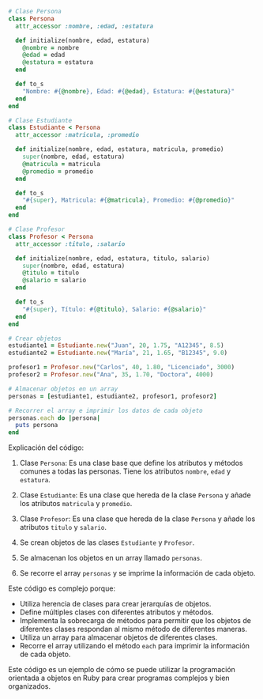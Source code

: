 ```ruby
# Clase Persona
class Persona
  attr_accessor :nombre, :edad, :estatura

  def initialize(nombre, edad, estatura)
    @nombre = nombre
    @edad = edad
    @estatura = estatura
  end

  def to_s
    "Nombre: #{@nombre}, Edad: #{@edad}, Estatura: #{@estatura}"
  end
end

# Clase Estudiante
class Estudiante < Persona
  attr_accessor :matricula, :promedio

  def initialize(nombre, edad, estatura, matricula, promedio)
    super(nombre, edad, estatura)
    @matricula = matricula
    @promedio = promedio
  end

  def to_s
    "#{super}, Matricula: #{@matricula}, Promedio: #{@promedio}"
  end
end

# Clase Profesor
class Profesor < Persona
  attr_accessor :titulo, :salario

  def initialize(nombre, edad, estatura, titulo, salario)
    super(nombre, edad, estatura)
    @titulo = titulo
    @salario = salario
  end

  def to_s
    "#{super}, Título: #{@titulo}, Salario: #{@salario}"
  end
end

# Crear objetos
estudiante1 = Estudiante.new("Juan", 20, 1.75, "A12345", 8.5)
estudiante2 = Estudiante.new("María", 21, 1.65, "B12345", 9.0)

profesor1 = Profesor.new("Carlos", 40, 1.80, "Licenciado", 3000)
profesor2 = Profesor.new("Ana", 35, 1.70, "Doctora", 4000)

# Almacenar objetos en un array
personas = [estudiante1, estudiante2, profesor1, profesor2]

# Recorrer el array e imprimir los datos de cada objeto
personas.each do |persona|
  puts persona
end
```

Explicación del código:

1. Clase `Persona`: Es una clase base que define los atributos y métodos comunes a todas las personas. Tiene los atributos `nombre`, `edad` y `estatura`.

2. Clase `Estudiante`: Es una clase que hereda de la clase `Persona` y añade los atributos `matricula` y `promedio`.

3. Clase `Profesor`: Es una clase que hereda de la clase `Persona` y añade los atributos `titulo` y `salario`.

4. Se crean objetos de las clases `Estudiante` y `Profesor`.

5. Se almacenan los objetos en un array llamado `personas`.

6. Se recorre el array `personas` y se imprime la información de cada objeto.

Este código es complejo porque:

* Utiliza herencia de clases para crear jerarquías de objetos.
* Define múltiples clases con diferentes atributos y métodos.
* Implementa la sobrecarga de métodos para permitir que los objetos de diferentes clases respondan al mismo método de diferentes maneras.
* Utiliza un array para almacenar objetos de diferentes clases.
* Recorre el array utilizando el método `each` para imprimir la información de cada objeto.

Este código es un ejemplo de cómo se puede utilizar la programación orientada a objetos en Ruby para crear programas complejos y bien organizados.